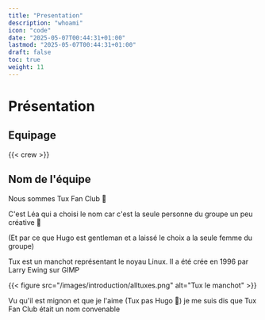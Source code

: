 ```yaml
---
title: "Presentation"
description: "whoami"
icon: "code"
date: "2025-05-07T00:44:31+01:00"
lastmod: "2025-05-07T00:44:31+01:00"
draft: false
toc: true
weight: 11
---
```


# Présentation 

## Equipage

{{< crew >}}


## Nom de l'équipe

Nous sommes Tux Fan Club 🐧

C'est Léa qui a choisi le nom car c'est la seule personne du groupe un peu créative 👀 

(Et par ce que Hugo est gentleman et a laissé le choix a la seule femme du groupe)

Tux est un manchot représentant le noyau Linux. Il a été crée en 1996 par Larry Ewing sur GIMP 

{{< figure src="/images/introduction/alltuxes.png" alt="Tux le manchot" >}}

Vu qu'il est mignon et que je l'aime (Tux pas Hugo 👀) je me suis dis que Tux Fan Club était un nom convenable
